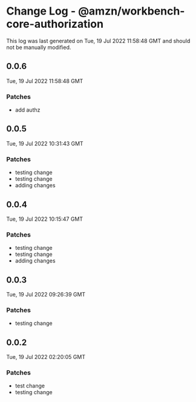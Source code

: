 # Change Log - @amzn/workbench-core-authorization

This log was last generated on Tue, 19 Jul 2022 11:58:48 GMT and should not be manually modified.

## 0.0.6
Tue, 19 Jul 2022 11:58:48 GMT

### Patches

- add authz

## 0.0.5
Tue, 19 Jul 2022 10:31:43 GMT

### Patches

- testing change
- testing change
- adding changes

## 0.0.4
Tue, 19 Jul 2022 10:15:47 GMT

### Patches

- testing change
- testing change
- adding changes

## 0.0.3
Tue, 19 Jul 2022 09:26:39 GMT

### Patches

- testing change

## 0.0.2
Tue, 19 Jul 2022 02:20:05 GMT

### Patches

- test change
- testing change

